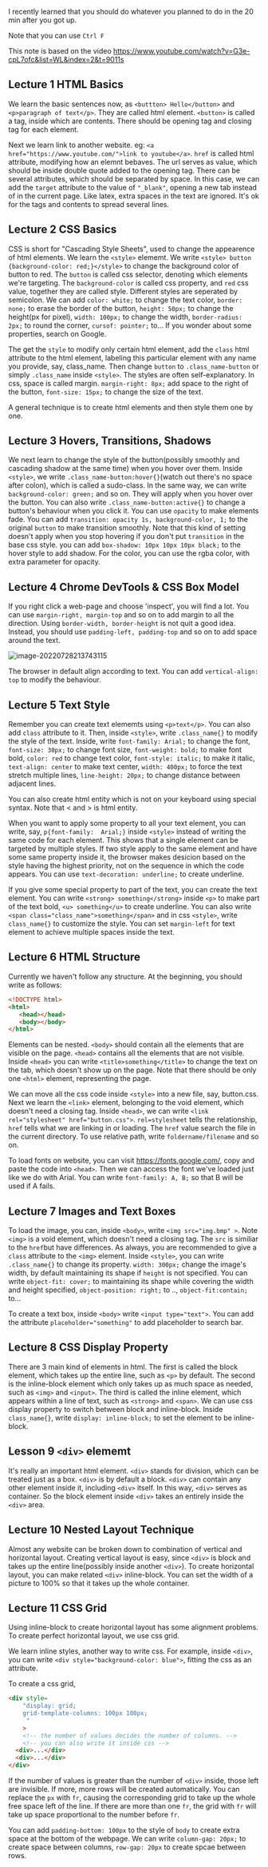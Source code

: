 I recently learned that you should do whatever you planned to do in the 20 min after you got up.

Note that you can use `Ctrl F`

This note is based on the video <https://www.youtube.com/watch?v=G3e-cpL7ofc&list=WL&index=2&t=9011s>



## Lecture 1 HTML Basics

We learn the basic sentences now, as `<buttton> Hello</button>` and `<p>paragraph of text</p>`. They are called html element. `<button>` is called a tag, inside which are contents. There should be opening tag and closing tag for each element. 

Next we learn link to another website. eg: `<a href="https://www.youtube.com/">link to youtube</a>`. `href` is called html attribute, modifying how an elemnt bebaves. The url serves as value, which should be inside double quote added to the opening tag. There can be several attributes, which should be separated by space. In this case, we can add the `target` attribute to the value of `"_blank"`,  opening a new tab instead of in the current page. Like latex, extra spaces in the text are ignored. It's ok for the tags and contents to spread several lines.



## Lecture 2 CSS Basics

CSS is short for "Cascading Style Sheets", used to change the appearence of html elements. We learn the `<style>` elememt. We write `<style> button {background-color: red;}</style>` to change the background color of button to red. The `button` is called css selector, denoting which elements we're targeting. The `background-color` is called css property, and `red` css value, together they are called style. Different styles are seperated by semicolon. We can add `color: white;` to change the text color, `border: none;` to erase the border of the button, `height: 50px;` to change the height(px for pixel), `width: 100px;` to change the width, `border-radius: 2px;` to round the corner, `cursof: pointer;` to... If you wonder about some properties, search on Google. 

The get the `style` to modify only certain html element, add the `class` html attribute to the html element, labeling this particular element with any name you provide, say, class_name. Then change `button` to `.class_name-button` or simply `.class_name` inside `<style>`. The styles are often self-explanatory. In css, space is called margin. `margin-right: 8px;` add space to the right of the button, `font-size: 15px;` to change the size of the text.

A general technique is to create html elements and then style them one by one.



## Lecture 3 Hovers, Transitions, Shadows

We next learn to change the style of the button(possibly smoothly and cascading shadow at the same time) when you hover over them. Inside `<style>`, we write `.class_name-button:hover{}`(watch out there's no space after colon), which is called a sudo-class. In the same way, we can write `background-color: green;` and so on. They will apply when you hover over the button. You can also write `.class_name-button:active{}` to change a button's behaviour when you click it. You can use `opacity` to make elements fade. You can add `transition: opacity 1s, background-color, 1;` to the original `button` to make transition smoothly. Note that this kind of setting doesn't apply when you stop hovering if you don't put `transition` in the base css style. you can add `box-shadow: 10px 10px 10px black;` to the hover style to add shadow. For the color, you can use the rgba color, with extra parameter for opacity.



## Lecture 4 Chrome DevTools & CSS Box Model

If you right click a web-page and choose 'inspect', you will find a lot. You can use `margin-right, margin-top` and so on to add margin to all the direction. Using `border-width, border-height` is not quit a good idea. Instead, you should use `padding-left, padding-top` and so on to add space around the text.

![image-20220728213743115](image-20220728213743115.png)

The browser in default align according to text. You can add `vertical-align: top` to modify the behaviour.



## Lecture 5 Text Style

Remember you can create text elememts using `<p>text</p>`. You can also add `class` attribute to it. Then, inside `<style>`, write `.class_name{}` to modify the style of the text. Inside, write `font-family: Arial;` to change the font, `font-size: 30px;` to change font size, `font-weight: bold;` to make font bold, `color: red` to change text color, `font-style: italic;` to make it italic, `text-align: center` to make text center, `width: 400px;` to force the text stretch multiple lines, `line-height: 20px;` to change distance between adjacent lines.

You can also create html entity which is not on your keyboard using special syntax. Note that < and > is html entity.

When you want to apply some property to all your text element, you can write, say, `p{font-family:  Arial;}` inside `<style>` instead of writing the same code for each element. This shows that a single element can be targeted by multiple styles. If two style apply to the same element and have some same property inside it, the browser makes desicion based on the style having the highest priority, not on the sequence in which the code appears. You can use `text-decoration: underline;` to create underline. 

If you give some special property to part of the text, you can create the text element. You can write `<strong> something</strong>` inside `<p>` to make part of the text bold, `<u> something</u>` to create underline. You can also write `<span class="class_name">something</span>` and in css `<style>`, write `class_name{}` to customize the style. You can set `margin-left` for text element to achieve multiple spaces inside the text.



## Lecture 6 HTML Structure

Currently we haven't follow any structure. At the beginning, you should write as follows:

```html
<!DOCTYPE html>
<html>
   <head></head>
   <body></body>
</html>
```

Elements can be nested. `<body>` should contain all the elements that are visible on the page. `<head>` contains all the elements that are not visible. Inside `<head>` you can write `<title>something</title>` to change the text on the tab, which doesn't show up on the page. Note that there should be only one `<html>` element, representing the page.

We  can move all the css code inside `<style>` into a new file, say, button.css. Next we learn the `<link>` element, belonging to the void element, which doesn't need a closing tag. Inside `<head>`, we can write `<link rel="stylesheet" href="button.css">`. `rel=stylesheet` tells the relationship, `href` tells what we are linking in or loading. The `href` value search the file in the current directory. To use relative path,  write `foldername/filename` and so on. 

To load fonts on website, you can visit <https://fonts.google.com/>, copy and paste the code into `<head>`. Then we can access the font we've loaded just like we do with Arial. You can write `font-family: A, B;` so that B will be used if A fails.

## Lecture 7 Images and Text Boxes

To load the image, you can, inside `<body>`, write `<img src="img.bmp" >`. Note `<img>` is a void element, which doesn't need a closing tag. The `src` is similiar to the `href`but have differences. As always, you are recommended to give a `class` attribute to the `<img>` element. Inside `<style>`, you can write `.class_name{}` to change its property. `width: 300px;` change the image's width, by default maintaining its shape if `height` is not specified. You can write `object-fit: cover;` to maintaining its shape while covering the width and height specified, `object-position: right;` to .., `object-fit:contain;` to... 

To create a text box, inside `<body>` write `<input type="text">`. You can add the attribute `placeholder="something"` to add placeholder to search bar.



## Lecture 8 CSS Display Property

There are 3 main kind of elements in html. The first is called the block element, which takes up the entire line, such as `<p>` by default. The second is the inline-block element which only takes up as much space as needed, such as `<img>` and `<input>`. The third is called the inline element, which appears within a line of text, such as `<strong>` and `<span>`. We can use css  display property to switch between block and inline-block. Inside `class_name{}`, write `display: inline-block;` to set the element to be inline-block.

## Lesson 9 `<div>` elememt

It's really an important html element. `<div>` stands for division, which can be treated just as a box. `<div>` is by default a block. `<div>` can contain any other element inside it, including `<div>` itself. In this way, `<div>` serves as container. So the block element inside `<div>` takes an entirely inside the `<div>` area.



## Lecture 10 Nested Layout Technique

Almost any website can be broken down to combination of vertical and horizontal layout. Creating vertical layout is easy, since `<div>` is block and takes up the entire line(possibly inside another `<div>`). To create horizontal layout, you can make related `<div>` inline-block. You can set the width of a picture to $100\%$ so that it takes up the whole container.



## Lecture 11 CSS Grid

Using inline-block to create horizontal layout has some alignment problems. To create perfect horizontal layout, we use css grid. 

We learn inline styles, another way to write css. For example, inside `<div>`, you can write `<div style="background-color: blue">`, fitting the css as an attribute.

To create a css grid,

```html
<div style=
	"display: grid;
	grid-template-columns: 100px 100px;
     "
	>
    <!-- the number of values decides the number of columns. -->
    <!-- you can also write it inside css -->
  <div>...</div>
  <div>...</div>
</div>
```

If the number of values is greater than the number of `<div>` inside, those left are invisible. If more, more rows will be created automatically. You can replace the `px` with `fr`, causing the corresponding grid to take up the whole free space left of the line. If there are more than one `fr`, the grid with `fr` will take up space proportional to the number before `fr`.

You can add `padding-bottom: 100px` to the style of `body` to create extra space at the bottom of the webpage. We can write `column-gap: 20px;` to create space between columns, `row-gap: 20px` to create spcae between rows.
